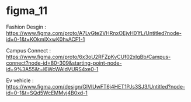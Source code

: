 # figma_11

Fashion Desgin : https://www.figma.com/proto/A7LvGte2VHRnxOEjyH01fL/Untitled?node-id=0-1&t=KOkmlXxwK0hvACF1-1

Campus Connect : https://www.figma.com/proto/6x3oU2RFZpKvCUf02xIgBb/Campus-connect?node-id=80-309&starting-point-node-id=9%3A55&t=l6WcWAIdVURS4xe0-1

Ev vehicle     : https://www.figma.com/design/GlVlUwFT6j4HET1PJs3SJ3/Untitled?node-id=0-1&t=SQd5WcEMMvj4B0xd-1    
